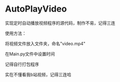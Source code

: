 # AutoPlayVideo
实现定时自动播放视频程序的源代码，制作不易，记得三连  

使用方法：  

将视频文件放入文件夹，命名"video.mp4"  

在Main.py文件中设置时间  

记得自行打包程序  

实在不懂看我b站视频，记得三连哈
